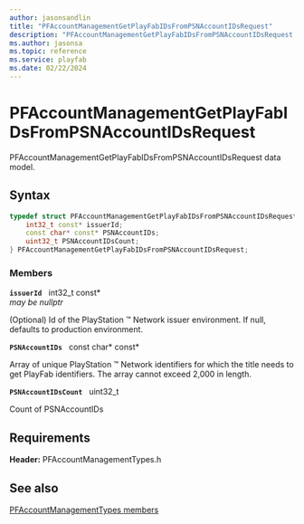 ```yaml
---
author: jasonsandlin
title: "PFAccountManagementGetPlayFabIDsFromPSNAccountIDsRequest"
description: "PFAccountManagementGetPlayFabIDsFromPSNAccountIDsRequest data model."
ms.author: jasonsa
ms.topic: reference
ms.service: playfab
ms.date: 02/22/2024
---
```


# PFAccountManagementGetPlayFabIDsFromPSNAccountIDsRequest  

PFAccountManagementGetPlayFabIDsFromPSNAccountIDsRequest data model.  

## Syntax  
  
```cpp
typedef struct PFAccountManagementGetPlayFabIDsFromPSNAccountIDsRequest {  
    int32_t const* issuerId;  
    const char* const* PSNAccountIDs;  
    uint32_t PSNAccountIDsCount;  
} PFAccountManagementGetPlayFabIDsFromPSNAccountIDsRequest;  
```
  
### Members  
  
**`issuerId`** &nbsp; int32_t const*  
*may be nullptr*  
  
(Optional) Id of the PlayStation :tm: Network issuer environment. If null, defaults to production environment.
  
**`PSNAccountIDs`** &nbsp; const char* const*  
  
Array of unique PlayStation :tm: Network identifiers for which the title needs to get PlayFab identifiers. The array cannot exceed 2,000 in length.
  
**`PSNAccountIDsCount`** &nbsp; uint32_t  
  
Count of PSNAccountIDs
  
  
## Requirements  
  
**Header:** PFAccountManagementTypes.h
  
## See also  
[PFAccountManagementTypes members](../pfaccountmanagementtypes_members.md)  

  
  
